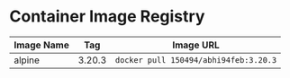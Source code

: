 # Container Image Registry

| Image Name | Tag | Image URL |
|------------|-----|-----------|
| alpine | 3.20.3 | `docker pull 150494/abhi94feb:3.20.3` |
